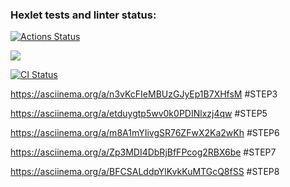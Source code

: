 ### Hexlet tests and linter status:
[![Actions Status](https://github.com/MisterFlicker/python-project-50/workflows/hexlet-check/badge.svg)](https://github.com/MisterFlicker/python-project-50/actions)

<a href="https://codeclimate.com/github/MisterFlicker/python-project-50/maintainability"><img src="https://api.codeclimate.com/v1/badges/e67979b46b00901c6162/maintainability" /></a>

[![CI Status](https://github.com/MisterFlicker/python-project-50/workflows/additional_workflow.yml/badge.svg)](https://github.com/MisterFlicker/python-project-50/actions/workflows/additional_workflow.yml)

https://asciinema.org/a/n3vKcFIeMBUzGJyEp1B7XHfsM #STEP3

https://asciinema.org/a/etduygtp5wv0k0PDINlxzj4qw #STEP5

https://asciinema.org/a/m8A1mYIivgSR76ZFwX2Ka2wKh #STEP6

https://asciinema.org/a/Zp3MDI4DbRjBfFPcog2RBX6be #STEP7

https://asciinema.org/a/BFCSALddpYlKvkKuMTGcQ8fSS #STEP8
